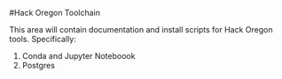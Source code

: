 #Hack Oregon Toolchain

This area will contain documentation and install scripts for Hack Oregon tools.  Specifically:

1) Conda and Jupyter Noteboook
2) Postgres

